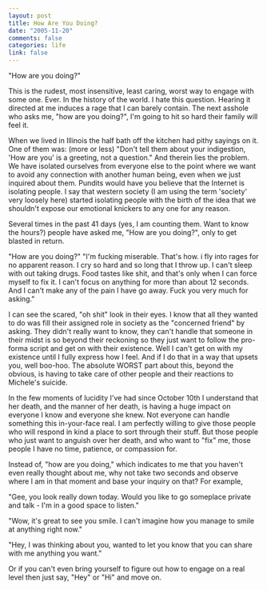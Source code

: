 ```yaml
--- 
layout: post
title: How Are You Doing?
date: "2005-11-20"
comments: false
categories: life
link: false
---
```

"How are you doing?"

This is the rudest, most insensitive, least caring, worst way to engage with some one. Ever. In the history of the world. I hate this question. Hearing it directed at me induces a rage that I can barely contain. The next asshole who asks me, "how are you doing?", I'm going to hit so hard their family will feel it.

When we lived in Illinois the half bath off the kitchen had pithy sayings on it. One of them was: (more or less) "Don't tell them about your indigestion, 'How are you' is a greeting, not a question." And therein lies the problem. We have isolated ourselves from everyone else to the point where we want to avoid any connection with another human being, even when we just inquired about them. Pundits would have you believe that the Internet is isolating people. I say that western society (I am using the term 'society' very loosely here) started isolating people with the birth of the idea that we shouldn't expose our emotional knickers to any one for any reason.

Several times in the past 41 days (yes, I am counting them. Want to know the hours?) people have asked me, "How are you doing?", only to get blasted in return.

"How are you doing?"
"I'm fucking miserable. That's how. i fly into rages for no apparent reason. I cry so hard and so long that I throw up. I can't sleep with out taking drugs. Food tastes like shit, and that's only when I can force myself to fix it. I can't focus on anything for more than about 12 seconds. And I can't make any of the pain I have go away. Fuck you very much for asking."

I can see the scared, "oh shit" look in their eyes. I know that all they wanted to do was fill their assigned role in society as the "concerned friend" by asking. They didn't really want to know, they can't handle that someone in their midst is so beyond their reckoning so they just want to follow the pro-forma script and get on with their existence. Well I can't get on with my existence until I fully express how I feel. And if I do that in a way that upsets you, well boo-hoo. The absolute WORST part about this, beyond the obvious, is having to take care of other people and their reactions to Michele's suicide.

In the few moments of lucidity I've had since October 10th I understand that her death, and the manner of her death, is having a huge impact on everyone I know and everyone she knew. Not everyone can handle something this in-your-face real. I am perfectly willing to give those people who will respond in kind a place to sort through their stuff. But those people who just want to anguish over her death, and who want to "fix" me, those people I have no time, patience, or compassion for.

Instead of, "how are you doing," which indicates to me that you haven't even really thought about me, why not take two seconds and observe where I am in that moment and base your inquiry on that? For example,

"Gee, you look really down today. Would you like to go someplace private and talk - I'm in a good space to listen."

"Wow, it's great to see you smile. I can't imagine how you manage to smile at anything right now."

"Hey, I was thinking about you, wanted to let you know that you can share with me anything you want."

Or if you can't even bring yourself to figure out how to engage on a real level then just say, "Hey" or "Hi" and move on.
